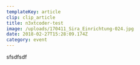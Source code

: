 ```yaml
---
templateKey: article
clip: clip_article
title: n3xtcoder-test
image: /uploads/170411_Sira_Einrichtung-024.jpg
date: 2018-02-27T15:28:09.174Z
category: event
---
```

sfsdfsdf
